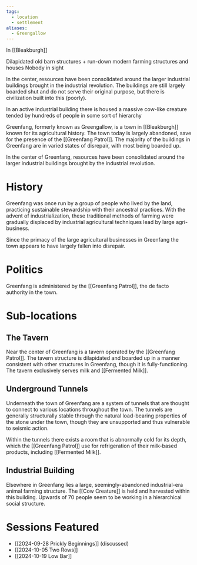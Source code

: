 ```yaml
---
tags:
  - location
  - settlement
aliases:
  - Greengallow
---
```

In [[Bleakburgh]]

Dilapidated old barn structures + run-down modern farming structures and houses
Nobody in sight

In  the center, resources have been consolidated around the larger industrial buildings brought in the industrial revolution. The buildings are still largely boarded shut and do not serve their original purpose, but there is civilization built into this (poorly).

In an active industrial building there is housed a massive cow-like creature tended by hundreds of people in some sort of hierarchy

Greenfang, formerly known as Greengallow, is a town in [[Bleakburgh]] known for its agricultural history. The town today is largely abandoned, save for the presence of the [[Greenfang Patrol]]. The majority of the buildings in Greenfang are in varied states of disrepair, with most being boarded up.

In the center of Greenfang, resources have been consolidated around the larger industrial buildings brought by the industrial revolution.

# History

Greenfang was once run by a group of people who lived by the land, practicing sustainable stewardship with their ancestral practices. With the advent of industrialization, these traditional methods of farming were gradually displaced by industrial agricultural techniques lead by large agri-business.

Since the primacy of the large agricultural businesses in Greenfang the town appears to have largely fallen into disrepair.

# Politics

Greenfang is administered by the [[Greenfang Patrol]], the de facto authority in the town.

# Sub-locations

## The Tavern

Near the center of Greenfang is a tavern operated by the [[Greenfang Patrol]]. The tavern structure is dilapidated and boarded up in a manner consistent with other structures in Greenfang, though it is fully-functioning. The tavern exclusively serves milk and [[Fermented Milk]].

## Underground Tunnels

Underneath the town of Greenfang are a system of tunnels that are thought to connect to various locations throughout the town. The tunnels are generally structurally stable through the natural load-bearing properties of the stone under the town, though they are unsupported and thus vulnerable to seismic action.

Within the tunnels there exists a room that is abnormally cold for its depth, which the [[Greenfang Patrol]] use for refrigeration of their milk-based products, including [[Fermented Milk]].

## Industrial Building

Elsewhere in Greenfang lies a large, seemingly-abandoned industrial-era animal farming structure. The [[Cow Creature]] is held and harvested within this building. Upwards of 70 people seem to be working in a hierarchical social structure.

# Sessions Featured

- [[2024-09-28 Prickly Beginnings]] (discussed)
- [[2024-10-05 Two Rows]]
- [[2024-10-19 Low Bar]]

